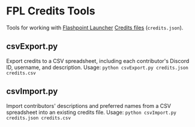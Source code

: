 # FPL Credits Tools
Tools for working with [Flashpoint Launcher](https://github.com/flashpointproject/launcher) [Credits files](https://github.com/FlashpointProject/launcher_DiscordCredits) (`credits.json`).

## csvExport.py
Export credits to a CSV spreadsheet, including each contributor's Discord ID, username, and description.
Usage: `python csvExport.py credits.json credits.csv`

## csvImport.py
Import contributors' descriptions and preferred names from a CSV spreadsheet into an existing credits file.
Usage: `python csvImport.py credits.json credits.csv`
